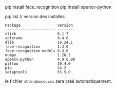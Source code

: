 pip install face_recognition
pip install opencv-python

pip list // version des installés
```
Package                 Version
----------------------- --------
click                   8.1.7   
colorama                0.4.6   
dlib                    19.24.1 
face-recognition        1.3.0   
face-recognition-models 0.3.0   
numpy                   1.26.3  
opencv-python           4.9.0.80
pillow                  10.4.0  
pip                     24.2    
setuptools              65.5.0
```

le fichier ``attendance.csv`` sera créé automatiquement.